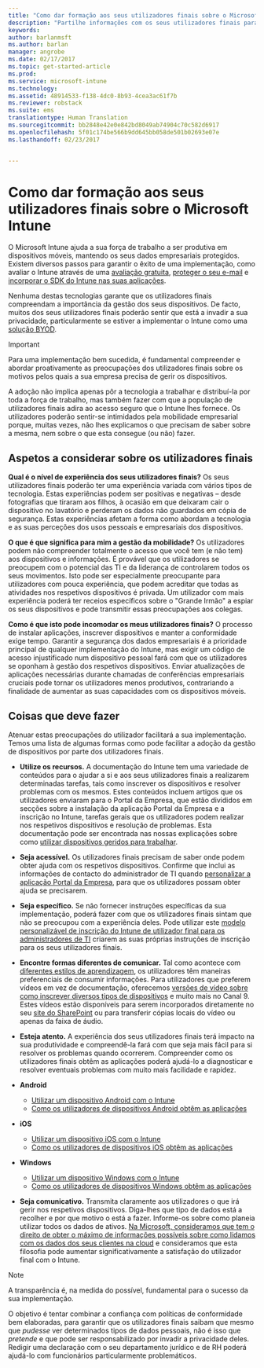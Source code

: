 ```yaml
---
title: "Como dar formação aos seus utilizadores finais sobre o Microsoft Intune | Microsoft Intune"
description: "Partilhe informações com os seus utilizadores finais para garantir o sucesso da sua implementação do Intune."
keywords: 
author: barlanmsft
ms.author: barlan
manager: angrobe
ms.date: 02/17/2017
ms.topic: get-started-article
ms.prod: 
ms.service: microsoft-intune
ms.technology: 
ms.assetid: 48914533-f138-4dc0-8b93-4cea3ac61f7b
ms.reviewer: robstack
ms.suite: ems
translationtype: Human Translation
ms.sourcegitcommit: bb2848e42e0e842bd8049ab74904c70c582d6917
ms.openlocfilehash: 5f01c174be566b9dd645bb058de501b02693e07e
ms.lasthandoff: 02/23/2017


---
```


# <a name="how-to-educate-your-end-users-about-microsoft-intune"></a>Como dar formação aos seus utilizadores finais sobre o Microsoft Intune

O Microsoft Intune ajuda a sua força de trabalho a ser produtiva em dispositivos móveis, mantendo os seus dados empresariais protegidos. Existem diversos passos para garantir o êxito de uma implementação, como avaliar o Intune através de uma [avaliação gratuita](/Intune/Understand/mobile-device-management-trial-guide-microsoft-intune.md), [proteger o seu e-mail](/Intune/Understand/common-ways-to-use-intune#protecting-your-office-365-email-and-data-so-it-can-be-safely-accessed-by-mobile-devices.md) e [incorporar o SDK do Intune nas suas aplicações](/intune/develop/intune-app-sdk.md).

Nenhuma destas tecnologias garante que os utilizadores finais compreendam a importância da gestão dos seus dispositivos. De facto, muitos dos seus utilizadores finais poderão sentir que está a invadir a sua privacidade, particularmente se estiver a implementar o Intune como uma [solução BYOD](/enterprise-mobility-security/solutions/byod-design-considerations-guide.md).

> [!Important]
> Para uma implementação bem sucedida, é fundamental compreender e abordar proativamente as preocupações dos utilizadores finais sobre os motivos pelos quais a sua empresa precisa de gerir os dispositivos.

A adoção não implica apenas pôr a tecnologia a trabalhar e distribuí-la por toda a força de trabalho, mas também fazer com que a população de utilizadores finais adira ao acesso seguro que o Intune lhes fornece. Os utilizadores poderão sentir-se intimidados pela mobilidade empresarial porque, muitas vezes, não lhes explicamos o que precisam de saber sobre a mesma, nem sobre o que esta consegue (ou não) fazer.

## <a name="things-to-consider-about-your-end-users"></a>Aspetos a considerar sobre os utilizadores finais

__Qual é o nível de experiência dos seus utilizadores finais?__ Os seus utilizadores finais poderão ter uma experiência variada com vários tipos de tecnologia. Estas experiências podem ser positivas e negativas – desde fotografias que tiraram aos filhos, à ocasião em que deixaram cair o dispositivo no lavatório e perderam os dados não guardados em cópia de segurança. Estas experiências afetam a forma como abordam a tecnologia e as suas perceções dos usos pessoais e empresariais dos dispositivos.

__O que é que significa para mim a gestão da mobilidade?__ Os utilizadores podem não compreender totalmente o acesso que você tem (e não tem) aos dispositivos e informações. É provável que os utilizadores se preocupem com o potencial das TI e da liderança de controlarem todos os seus movimentos. Isto pode ser especialmente preocupante para utilizadores com pouca experiência, que podem acreditar que todas as atividades nos respetivos dispositivos é privada. Um utilizador com mais experiência poderá ter receios específicos sobre o "Grande Irmão" a espiar os seus dispositivos e pode transmitir essas preocupações aos colegas.

__Como é que isto pode incomodar os meus utilizadores finais?__ O processo de instalar aplicações, inscrever dispositivos e manter a conformidade exige tempo. Garantir a segurança dos dados empresariais é a prioridade principal de qualquer implementação do Intune, mas exigir um código de acesso injustificado num dispositivo pessoal fará com que os utilizadores se oponham à gestão dos respetivos dispositivos. Enviar atualizações de aplicações necessárias durante chamadas de conferências empresariais cruciais pode tornar os utilizadores menos produtivos, contrariando a finalidade de aumentar as suas capacidades com os dispositivos móveis.

## <a name="things-you-should-do"></a>Coisas que deve fazer

Atenuar estas preocupações do utilizador facilitará a sua implementação. Temos uma lista de algumas formas como pode facilitar a adoção da gestão de dispositivos por parte dos utilizadores finais.

* __Utilize os recursos.__ A documentação do Intune tem uma variedade de conteúdos para o ajudar a si e aos seus utilizadores finais a realizarem determinadas tarefas, tais como inscrever os dispositivos e resolver problemas com os mesmos. Estes conteúdos incluem artigos que os utilizadores enviaram para o Portal da Empresa, que estão divididos em secções sobre a instalação da aplicação Portal da Empresa e a inscrição no Intune, tarefas gerais que os utilizadores podem realizar nos respetivos dispositivos e resolução de problemas. Esta documentação pode ser encontrada nas nossas explicações sobre como [utilizar dispositivos geridos para trabalhar](/Intune/EndUser/use-managed-devices-to-get-work-done).

* __Seja acessível.__ Os utilizadores finais precisam de saber onde podem obter ajuda com os respetivos dispositivos. Confirme que inclui as informações de contacto do administrador de TI quando [personalizar a aplicação Portal da Empresa](/Intune/get-started/start-with-a-paid-subscription-to-microsoft-intune-step-7), para que os utilizadores possam obter ajuda se precisarem.

* __Seja específico.__ Se não fornecer instruções específicas da sua implementação, poderá fazer com que os utilizadores finais sintam que não se preocupou com a experiência deles. Pode utilizar este [modelo personalizável de inscrição do Intune de utilizador final para os administradores de TI](https://gallery.technet.microsoft.com/office/Intune-End-User-Enrollment-3a0c9b0c) criarem as suas próprias instruções de inscrição para os seus utilizadores finais.

* __Encontre formas diferentes de comunicar.__ Tal como acontece com [diferentes estilos de aprendizagem](http://www.umassd.edu/dss/resources/facultystaff/howtoteachandaccommodate/howtoaccommodatedifferentlearningstyles/), os utilizadores têm maneiras preferenciais de consumir informações. Para utilizadores que preferem vídeos em vez de documentação, oferecemos [versões de vídeo sobre como inscrever diversos tipos de dispositivos](https://channel9.msdn.com/Series/IntuneEnrollment) e muito mais no Canal 9. Estes vídeos estão disponíveis para serem incorporados diretamente no seu [site do SharePoint](https://support.office.com/article/Embed-a-video-from-Office-365-Video-59e19984-c34e-4be8-889b-f6fa93910581) ou para transferir cópias locais do vídeo ou apenas da faixa de áudio.

* __Esteja atento.__ A experiência dos seus utilizadores finais terá impacto na sua produtividade e compreendê-la fará com que seja mais fácil para si resolver os problemas quando ocorrerem. Compreender como os utilizadores finais obtêm as aplicações poderá ajudá-lo a diagnosticar e resolver eventuais problemas com muito mais facilidade e rapidez.

* **Android**
  * [Utilizar um dispositivo Android com o Intune](https://docs.microsoft.com/Intune/EndUser/using-your-android-device-with-intune)
  * [Como os utilizadores de dispositivos Android obtêm as aplicações](how-your-android-users-get-their-apps.md)

* **iOS**
  * [Utilizar um dispositivo iOS com o Intune](https://docs.microsoft.com/Intune/EndUser/using-your-ios-device-with-intune)
  * [Como os utilizadores de dispositivos iOS obtêm as aplicações](how-your-ios-users-get-their-apps.md)

* **Windows**
  * [Utilizar um dispositivo Windows com o Intune](https://docs.microsoft.com/Intune/EndUser/using-your-windows-device-with-intune)
  * [Como os utilizadores de dispositivos Windows obtêm as aplicações](how-your-windows-users-get-their-apps.md)

* __Seja comunicativo.__ Transmita claramente aos utilizadores o que irá gerir nos respetivos dispositivos. Diga-lhes que tipo de dados está a recolher e por que motivo o está a fazer. Informe-os sobre como planeia utilizar todos os dados de ativos. [Na Microsoft, consideramos que tem o direito de obter o máximo de informações possíveis sobre como lidamos com os dados dos seus clientes na cloud](https://www.microsoft.com/trustcenter/about/transparency) e consideramos que esta filosofia pode aumentar significativamente a satisfação do utilizador final com o Intune.

>[!Note]
> A transparência é, na medida do possível, fundamental para o sucesso da sua implementação.

O objetivo é tentar combinar a confiança com políticas de conformidade bem elaboradas, para garantir que os utilizadores finais saibam que mesmo que *pudesse* ver determinados tipos de dados pessoais, não é isso que *pretende* e que pode ser responsabilizado por invadir a privacidade deles. Redigir uma declaração com o seu departamento jurídico e de RH poderá ajudá-lo com funcionários particularmente problemáticos.

